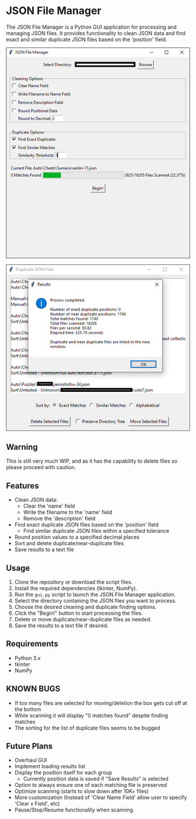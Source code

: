 # JSON File Manager

The JSON File Manager is a Python GUI application for processing and managing JSON files. It provides functionality to clean JSON data and find exact and similar duplicate JSON files based on the 'position' field.

![JSON File Manager Screenshot](JSON_File_Manager.png)

![JSON File Manager Screenshot](JSON_File_Manager_results.png)

## Warning
This is still very much WIP, and as it has the capability to delete files so please proceed with caution.

## Features

- Clean JSON data:
  - Clear the 'name' field
  - Write the filename to the 'name' field
  - Remove the 'description' field
- Find exact duplicate JSON files based on the 'position' field
  - Find similar duplicate JSON files within a specified tolerance
- Round position values to a specified decimal places
- Sort and delete duplicate/near-duplicate files
- Save results to a text file

## Usage

1. Clone the repository or download the script files.
2. Install the required dependencies (tkinter, NumPy).
3. Run the `gui.py` script to launch the JSON File Manager application.
4. Select the directory containing the JSON files you want to process.
5. Choose the desired cleaning and duplicate finding options.
6. Click the "Begin!" button to start processing the files.
7. Delete or move duplicate/near-duplicate files as needed.
8. Save the results to a text file if desired.

## Requirements

- Python 3.x
- tkinter
- NumPy

## KNOWN BUGS

- If too many files are selected for moving/deletion the box gets cut off at the bottom
- While scanning it will display "0 matches found" despite finding matches
- The sorting for the list of duplicate files seems to be bugged

## Future Plans

- Overhaul GUI
- Implement loading results list
- Display the position itself for each group
  - Currently position data is saved if "Save Results" is selected
- Option to always ensure one of each matching file is preserved
- Optimize scanning (starts to slow down after 10K+ files)
- More customization (Instead of 'Clear Name Field' allow user to specify 'Clear x Field', etc)
- Pause/Stop/Resume functionality when scanning